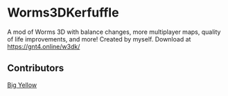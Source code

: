 # Worms3DKerfuffle

A mod of Worms 3D with balance changes, more multiplayer maps, quality of life improvements, and more!
Created by myself. Download at https://gnt4.online/w3dk/ 

## Contributors

[Big Yellow](https://www.youtube.com/@BigYellowSilly)
